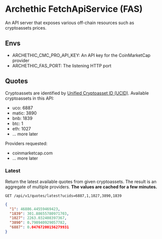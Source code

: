 # Archethic FetchApiService (FAS)

An API server that exposes various off-chain resources such as cryptoassets prices.

## Envs

- ARCHETHIC_CMC_PRO_API_KEY: An API key for the CoinMarketCap provider
- ARCHETHIC_FAS_PORT: The listening HTTP port

## Quotes

Cryptoassets are identified by [Unified Cryptoasset ID (UCID)](https://support.coinmarketcap.com/hc/en-us/articles/20092704479515).
Available cryptoassets in this API:

- uco:      6887
- matic:    3890
- bnb:      1839
- btc:      1
- eth:      1027
- ... more later

Providers requested:

- coinmarketcap.com
- ... more later

### Latest

Return the latest available quotes from given cryptoassets. The result is an aggregate of multiple providers.
**The values are cached for a few minutes.**

`GET /api/v1/quotes/latest?ucids=6887,1,1027,3890,1839`

```json
{
  "1": 46886.44559469423,
  "1839": 301.88655780971703,
  "1027": 2263.032408397367,
  "3890": 0.790940929057782,
  "6887": 0.04767200156279931
}
```
